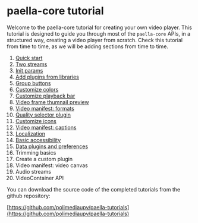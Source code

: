 # paella-core tutorial

Welcome to the paella-core tutorial for creating your own video player. This tutorial is designed to guide you through most of the `paella-core` APIs, in a structured way, creating a video player from scratch. Check this tutorial from time to time, as we will be adding sections from time to time.

1. [Quick start](quick_start.md)
2. [Two streams](two_streams.md)
3. [Init params](init_params.md)
4. [Add plugins from libraries](add_plugins.md)
5. [Group buttons](group_buttons.md)
6. [Customize colors](customize_colors.md)
7. [Customize playback bar](customize_playback_bar.md)
8. [Video frame thumnail preview](video_frames_preview.md)
9. [Video manifest: formats](video_formats.md)
10. [Quality selector plugin](quality_selector.md)
11. [Customize icons](customize_icons.md)
12. [Video manifest: captions](video_manifest_captions.md)
13. [Localization](localization.md)
14. [Basic accessibility](accessibility.md)
15. [Data plugins and preferences](data_plugins_and_preferences.md)
16. Trimming basics
17. Create a custom plugin
18. Video manifest: video canvas
19. Audio streams
20. VideoContainer API


You can download the source code of the completed tutorials from the github repository:

[https://github.com/polimediaupv/paella-tutorials](https://github.com/polimediaupv/paella-tutorials)

